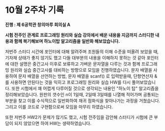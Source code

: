 # 10월 2주차 기록
**진행 : 제 6공학관 창의마루 회의실 A**

**시험 전주인 관계로 프로그래밍 원리와 실습 강의에서 배운 내용을 지금까지 스터디한 내용과 함께 복기해보며 하노이탑 알고리즘을 일반화 해보았습니다.**

저번주 스터디 시간에 포인터에 대해 알려주며 조원들의 이해 수준을 떠올려 보았을 때, 기자재 상태가 좋지 않기도 했고 다들 대부분의 내용을 이해하지 못하는 것 같아 포인터에 대한 설명은 중간고사 이후로 보류하고 가벼운 문자열을 다루는 것과 함께 프로그래밍 원리와 실습 중간고사를 대비하는 방향으로 모임을 진행하였습니다.
문자 배열을 사용하여 문자 배열을 선언하는 방법, 문자 배열을 scanf() 로 입력받을때, 단항연산자 &를 사용하면 안된다는 것을 익히고 프로그래밍 원리와 실습 HW를 다시 풀어보았습니다.
또한 시험에서 꽤 어렵게 다루어질 것으로 생각되는 내용인 "하노이 탑" 알고리즘을 정리해보았습니다. 원판의 갯수인 n이 1일때, 2일때 3일때를 나열해 적어가며 공통되는 부분을 찾고 이를 수식적으로 일반화하여 재귀 점화식을 찾아나가는 과정을 거쳤습니다. 그리고 이를 코드로 구현함으로써 모임을 마무리 하였습니다.

또한 저번주 HW2가 문제가 많기도 했고, 시험 전주임을 감안해 스터디가 시험에 큰 부담이 되지 않았으면 하여 HW는 생략하였습니다.
